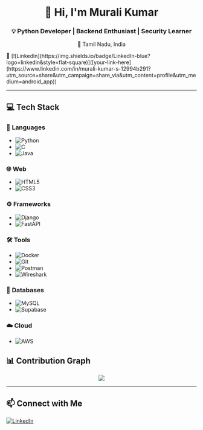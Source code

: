 
<h1 align="center">👋 Hi, I'm Murali Kumar</h1>
<h3 align="center">💡 Python Developer | Backend Enthusiast | Security Learner</h3>
<p align="center">📍 Tamil Nadu, India</p>
🔗 [![LinkedIn](https://img.shields.io/badge/LinkedIn-blue?logo=linkedin&style=flat-square)]([your-link-here](https://www.linkedin.com/in/murali-kumar-s-12994b291?utm_source=share&utm_campaign=share_via&utm_content=profile&utm_medium=android_app))

---

## 💻 Tech Stack

### 📝 **Languages**
- ![Python](https://img.shields.io/badge/Python-3776AB?logo=python&logoColor=white&style=flat-square)
- ![C](https://img.shields.io/badge/C-00599C?logo=c&logoColor=white&style=flat-square)
- ![Java](https://img.shields.io/badge/Java-007396?logo=java&logoColor=white&style=flat-square)

### 🌐 **Web**
- ![HTML5](https://img.shields.io/badge/HTML5-E34F26?logo=html5&logoColor=white&style=flat-square)
- ![CSS3](https://img.shields.io/badge/CSS3-1572B6?logo=css3&logoColor=white&style=flat-square)

### ⚙️ **Frameworks**
- ![Django](https://img.shields.io/badge/Django-092E20?logo=django&logoColor=white&style=flat-square)
- ![FastAPI](https://img.shields.io/badge/FastAPI-009688?logo=fastapi&logoColor=white&style=flat-square)

### 🛠️ **Tools**
- ![Docker](https://img.shields.io/badge/Docker-2496ED?logo=docker&logoColor=white&style=flat-square)
- ![Git](https://img.shields.io/badge/Git-F05032?logo=git&logoColor=white&style=flat-square)
- ![Postman](https://img.shields.io/badge/Postman-FF6C37?logo=postman&logoColor=white&style=flat-square)
- ![Wireshark](https://img.shields.io/badge/Wireshark-1679A7?logo=wireshark&logoColor=white&style=flat-square)

### 💾 **Databases**
- ![MySQL](https://img.shields.io/badge/MySQL-4479A1?logo=mysql&logoColor=white&style=flat-square)
- ![Supabase](https://img.shields.io/badge/Supabase-3ECF8E?logo=supabase&logoColor=white&style=flat-square)

### ☁️ **Cloud**
- ![AWS](https://img.shields.io/badge/AWS-232F3E?logo=amazon-aws&logoColor=white&style=flat-square)

## 📊 Contribution Graph
<p align="center">
  <img src="https://github-readme-activity-graph.vercel.app/graph?username=murali2277&bg_color=0d1117&color=ffffff&line=3ECF8E&point=FF6C37&area=true&hide_border=true" />
</p>

---

## 📫 Connect with Me

[![LinkedIn](https://img.shields.io/badge/LinkedIn-blue?logo=linkedin&style=for-the-badge)]([your-link-here](https://www.linkedin.com/in/murali-kumar-s-12994b291?utm_source=share&utm_campaign=share_via&utm_content=profile&utm_medium=android_app))
